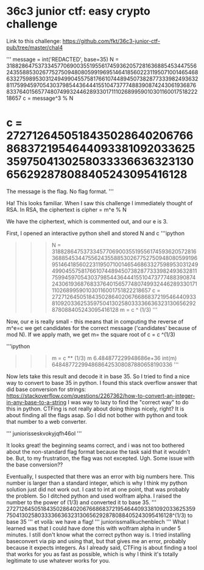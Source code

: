 # 36c3 junior ctf: easy crypto challenge

Link to this challenge:
<https://github.com/fkt/36c3-junior-ctf-pub/tree/master/chal4>

'''
message = int('REDACTED', base=35)
N = 31882864753733457706900355195561745936205728163688545344755624355885302677527509480805991969514641856022311950710014654686332759895303124949904557581766107448945073828773339824936328117599459705430379854436444155104737774883908742430619368768337640156577480749932446289330171110268995901030116001751822218657
c = message^3 % N
# c = 272712645051843502864020676686837219546440933810920336253597504130258033336636323130656292878088405243095416128

The message is the flag. No flag format.
'''

Ha! This looks familiar. When I saw this challenge I immediately thought of RSA. In RSA, the ciphertext is cipher = m^e % N

We have the ciphertext, which is commented out, and our e is 3. 

First, I opened an interactive python shell and stored N  and c 
'''ipython
>>> N = 31882864753733457706900355195561745936205728163688545344755624355885302677527509480805991969514641856022311950710014654686332759895303124949904557581766107448945073828773339824936328117599459705430379854436444155104737774883908742430619368768337640156577480749932446289330171110268995901030116001751822218657
>>> c = 272712645051843502864020676686837219546440933810920336253597504130258033336636323130656292878088405243095416128
>>> m = c ^ (1/3)
'''


Now, our e is really small - this means that in computing the reverse of m^e=c we get candidates for the correct message ('candidates' because of mod N). If we apply math, we get m= the square root of c = c ^(1/3)

'''ipython
>>> m = c ** (1/3)
>>> m 
6.484877229948686e+36
>>> int(m)
6484877229948686425308087880658190336
'''

Now lets take this result and decode it in base 35. So I tried to find a nice way to convert to base 35 in python. I found this stack overflow answer that did base conversion for strings: 
<https://stackoverflow.com/questions/2267362/how-to-convert-an-integer-in-any-base-to-a-string>
I was way to lazy to find the "correct way" to do this in python. CTFing is not really about doing things nicely, right? It is about finding all the flags asap. So I did not bother with python and took that number to a web converter. 

'''
juniorisseskvokyjqfh46ol
'''

It looks great! the beginning seams correct, and i was not too bothered about the non-standard flag format because the task said that it wouldn't be. But, to my frustration, the flag was not excepted. Ugh. Some issue with the base conversion??


Eventually, I suspected that there was an error with big numbers here.
This number is larger than a standard integer, which is why I think my python solution just did not work out. I cast to int at one point, that was probably the problem. So I ditched python and used wolfram alpha. I raised the number to the power of (1/3) and converted it to base 35.
'''
272712645051843502864020676686837219546440933810920336253597504130258033336636323130656292878088405243095416128^(1/3) to base 35
'''
et voilà: we have a flag!
'''
juniorissmallkuchenblech
'''
What I learned was that I could have done this with wolfram alpha in under 5 minutes. I still don't know what the correct python way is. I tried installing baseconvert via pip and using that, but that gives me an error, probably because it expects integers.
As I already said, CTFing is about finding a tool that works for you as fast as possible, which is why I think it's totally legitimate to use whatever works for you. 
